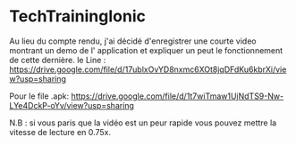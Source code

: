 # TechTrainingIonic

Au lieu du compte rendu, j'ai décidé d'enregistrer une courte video montrant un demo de l' application et expliquer un peut le fonctionnement de cette dernière.
le Line : 
https://drive.google.com/file/d/17ublxOvYD8nxmc6XOt8jqDFdKu6kbrXi/view?usp=sharing

Pour le file .apk: 
https://drive.google.com/file/d/1t7wiTmaw1UjNdTS9-Nw-LYe4DckP-oYv/view?usp=sharing

N.B : si vous paris que la vidéo est un peur rapide vous pouvez mettre la vitesse de lecture en 0.75x.
